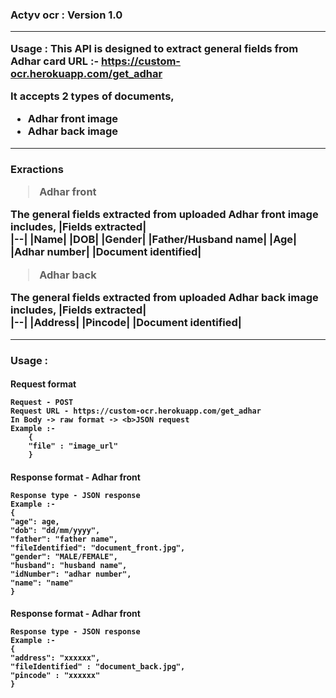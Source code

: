  <h3>Actyv ocr : Version 1.0

---
Usage : This API is designed to extract general fields from Adhar card
**URL** :- https://custom-ocr.herokuapp.com/get_adhar

It accepts 2 types of documents,
 - Adhar front image
 - Adhar back image
---
<h3>Exractions

> **Adhar front**

The general fields extracted from uploaded Adhar front image includes,
|Fields extracted|  
|--|
|Name| 
|DOB|
|Gender| 
|Father/Husband name| 
|Age| 
|Adhar number| 
|Document identified| 

>**Adhar back**

The general fields extracted from uploaded Adhar back image includes,
|Fields extracted|  
|--|
|Address| 
|Pincode|
|Document identified| 

---
<h3>Usage :

<H4>Request format

    Request - POST
    Request URL - https://custom-ocr.herokuapp.com/get_adhar
    In Body -> raw format -> <b>JSON request
    Example :-
	    {
	    "file" : "image_url"
	    }

<h4>Response format - Adhar front

    Response type - JSON response
    Example :-
    {
    "age": age,
    "dob": "dd/mm/yyyy",
    "father": "father name",
    "fileIdentified": "document_front.jpg",
    "gender": "MALE/FEMALE",
    "husband": "husband name",
    "idNumber": "adhar number",
    "name": "name"
    }
   
<h4>Response format - Adhar front
   

    Response type - JSON response
    Example :-
    {
    "address": "xxxxxx",
    "fileIdentified" : "document_back.jpg",
    "pincode" : "xxxxxx"
    }
    


